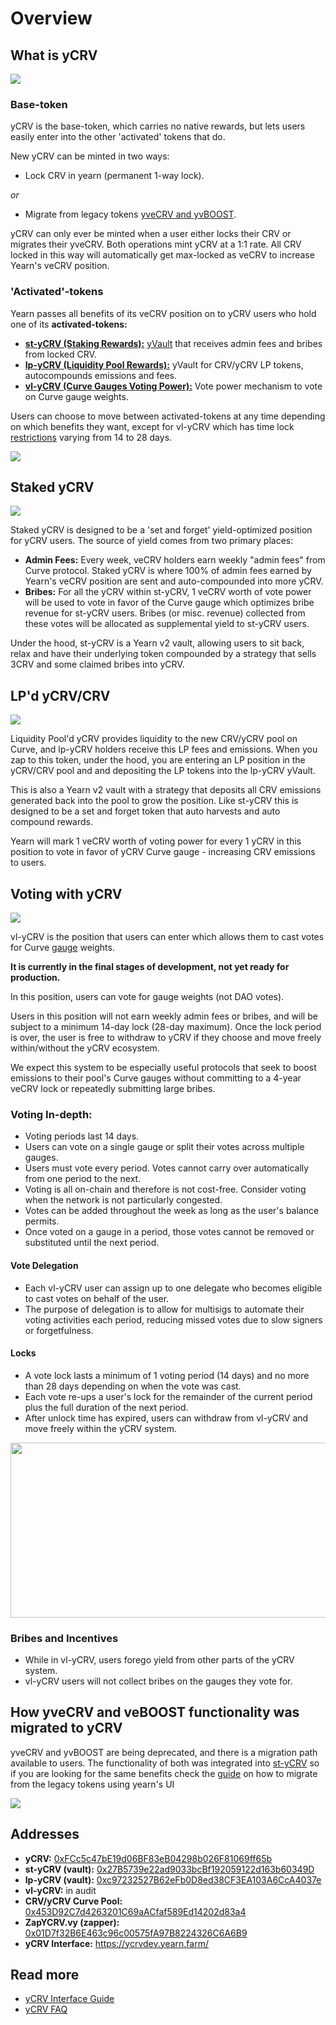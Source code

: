 # Overview

## What is yCRV
![](https://i.imgur.com/ni42qE6.png)

### Base-token

yCRV is the base-token, which carries no native rewards, but lets users easily enter into the other 'activated' tokens that do.

New yCRV can be minted in two ways:

- Lock CRV in yearn (permanent 1-way lock).

*or*

- Migrate from legacy tokens [yveCRV and yvBOOST](#how-yvecrv-and-veboost-functionality-was-migrated-to-ycrv).

yCRV can only ever be minted when a user either locks their CRV or migrates their yveCRV. Both operations mint yCRV at a 1:1 rate. All CRV locked in this way will automatically get max-locked as veCRV to increase Yearn's veCRV position. 

### 'Activated'-tokens

Yearn passes all benefits of its veCRV position on to yCRV users who hold one of its **activated-tokens:**

- [**st-yCRV (Staking Rewards):**](#staked-ycrv) [yVault](https://medium.com/iearn/yearn-finance-explained-what-are-vaults-and-strategies-96970560432) that receives admin fees and bribes from locked CRV.
- [**lp-yCRV (Liquidity Pool Rewards):**](#lpd-ycrvcrv) yVault for CRV/yCRV LP tokens, autocompounds emissions and fees.
- [**vl-yCRV (Curve Gauges Voting Power):**](#voting-with-ycrv) Vote power mechanism to vote on Curve gauge weights. 

Users can choose to move between activated-tokens at any time depending on which benefits they want, except for vl-yCRV which has time lock [restrictions](#voting-with-ycrv) varying from 14 to 28 days.

![](https://i.imgur.com/KrYztyJ.png)


## Staked yCRV
![](https://i.imgur.com/IgpIhKN.png)


Staked yCRV is designed to be a 'set and forget' yield-optimized position for yCRV users. The source of yield comes from two primary places:

- **Admin Fees:** Every week, veCRV holders earn weekly "admin fees" from Curve protocol. Staked yCRV is where 100% of admin fees earned by Yearn's veCRV position are sent and auto-compounded into more yCRV.
- **Bribes:** For all the yCRV within st-yCRV, 1 veCRV worth of vote power will be used to vote in favor of the Curve gauge which optimizes bribe revenue for st-yCRV users. Bribes (or misc. revenue) collected from these votes will be allocated as supplemental yield to st-yCRV users.

Under the hood, st-yCRV is a Yearn v2 vault, allowing users to sit back, relax and have their underlying token compounded by a strategy that sells 3CRV and some claimed bribes into yCRV.

## LP'd yCRV/CRV
![](https://i.imgur.com/3JNhzWR.png)

Liquidity Pool'd yCRV provides liquidity to the new CRV/yCRV pool on Curve, and lp-yCRV holders receive this LP fees and emissions. When you zap to this token, under the hood, you are entering an LP position in the yCRV/CRV pool and and depositing the LP tokens into the lp-yCRV yVault.

This is also a Yearn v2 vault with a strategy that deposits all CRV emissions generated back into the pool to grow the position. Like st-yCRV this is designed to be a set and forget token that auto harvests and auto compound rewards.

Yearn will mark 1 veCRV worth of voting power for every 1 yCRV in this position to vote in favor of yCRV Curve gauge - increasing CRV emissions to users.

## Voting with yCRV
![](https://i.imgur.com/uCwM4Pv.png)

vl-yCRV is the position that users can enter which allows them to cast votes for Curve [gauge](https://resources.curve.fi/reward-gauges/understanding-gauges) weights.

**It is currently in the final stages of development, not yet ready for production.**

In this position, users can vote for gauge weights (not DAO votes).

Users in this position will not earn weekly admin fees or bribes, and will be subject to a minimum 14-day lock (28-day maximum). Once the lock period is over, the user is free to withdraw to yCRV if they choose and move freely within/without the yCRV ecosystem.

We expect this system to be especially useful protocols that seek to boost emissions to their pool's Curve gauges without committing to a 4-year veCRV lock or repeatedly submitting large bribes.

### Voting In-depth:
- Voting periods last 14 days.
- Users can vote on a single gauge or split their votes across multiple gauges.
- Users must vote every period. Votes cannot carry over automatically from one period to the next.
- Voting is all on-chain and therefore is not cost-free. Consider voting when the network is not particularly congested.
- Votes can be added throughout the week as long as the user's balance permits.
- Once voted on a gauge in a period, those votes cannot be removed or substituted until the next period.

#### Vote Delegation
- Each vl-yCRV user can assign up to one delegate who becomes eligible to cast votes on behalf of the user.
- The purpose of delegation is to allow for multisigs to automate their voting activities each period, reducing missed votes due to slow signers or forgetfulness.

#### Locks
- A vote lock lasts a minimum of 1 voting period (14 days) and no more than 28 days depending on when the vote was cast.
- Each vote re-ups a user's lock for the remainder of the current period plus the full duration of the next period.
- After unlock time has expired, users can withdraw from vl-yCRV and move freely within the yCRV system.
<p align="center">
  <img width="620" height="280" src="https://i.imgur.com/p5fCVnY.png"/>
</p>

### Bribes and Incentives
- While in vl-yCRV, users forego yield from other parts of the yCRV system.
- vl-yCRV users will not collect bribes on the gauges they vote for.

## How yveCRV and veBOOST functionality was migrated to yCRV

yveCRV and yvBOOST are being deprecated, and there is a migration path available to users. The functionality of both was integrated into [st-yCRV](#staked-ycrv) so if you are looking for the same benefits check the [guide](https://docs.yearn.finance/getting-started/products/ycrv/guide) on how to migrate from the legacy tokens using yearn's UI

![](https://i.imgur.com/Htl3AgP.png)

## Addresses

- **yCRV:** [0xFCc5c47bE19d06BF83eB04298b026F81069ff65b](https://etherscan.io/address/0xFCc5c47bE19d06BF83eB04298b026F81069ff65b)
- **st-yCRV (vault):**	[0x27B5739e22ad9033bcBf192059122d163b60349D](https://etherscan.io/address/0x27B5739e22ad9033bcBf192059122d163b60349D)
- **lp-yCRV (vault):** [0xc97232527B62eFb0D8ed38CF3EA103A6CcA4037e](https://etherscan.io/address/0xc97232527B62eFb0D8ed38CF3EA103A6CcA4037e)
- **vl-yCRV:** in audit
- **CRV/yCRV Curve Pool:** [0x453D92C7d4263201C69aACfaf589Ed14202d83a4](https://etherscan.io/address/0x453D92C7d4263201C69aACfaf589Ed14202d83a4)
- **ZapYCRV.vy (zapper):** [0x01D7f32B6E463c96c00575fA97B8224326C6A6B9](https://etherscan.io/address/0x01D7f32B6E463c96c00575fA97B8224326C6A6B9)
- **yCRV Interface:** https://ycrvdev.yearn.farm/

## Read more

- [yCRV Interface Guide](https://docs.yearn.finance/getting-started/products/ycrv/guide)
- [yCRV FAQ](https://docs.yearn.finance/getting-started/products/ycrv/faq)